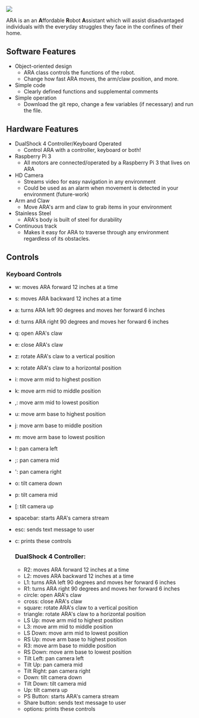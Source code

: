 [<img src = https://uploads-ssl.webflow.com/5d3ca6f373102c5f1ec0740c/5dba2b904bc6349f3398b283_ara-logo.png>](https://www.akizzlebrand.com/ara)

ARA is an an **A**ffordable **R**obot **A**ssistant which will assist disadvantaged individuals 
with the everyday struggles they face in the confines of their home. 

## Software Features
 * Object-oriented design
    - ARA class controls the functions of the robot.
    - Change how fast ARA moves, the arm/claw position, and more.
 * Simple code
    - Clearly defined functions and supplemental comments
 * Simple operation
    - Download the git repo, change a few variables (if necessary) and run the file.
    
## Hardware Features
 * DualShock 4 Controller/Keyboard Operated
    - Control ARA with a controller, keyboard or both!
 * Raspberry Pi 3
    - All motors are connected/operated by a Raspberry Pi 3 that lives on ARA
 * HD Camera
    - Streams video for easy navigation in any environment
    - Could be used as an alarm when movement is detected in your environment 
    (future-work)
 * Arm and Claw
    - Move ARA's arm and claw to grab items in your environment
 * Stainless Steel
    - ARA's body is built of steel for durability
 * Continuous track
    - Makes it easy for ARA to traverse through any environment regardless of
    its obstacles.
 
 ## Controls
 
 ### Keyboard Controls
 
* w: moves ARA forward 12 inches at a time
* s: moves ARA backward 12 inches at a time
* a: turns ARA left 90 degrees and moves her forward 6 inches
* d: turns ARA right 90 degrees and moves her forward 6 inches
* q: open ARA's claw
* e: close ARA's claw
* z: rotate ARA's claw to a vertical position
* x: rotate ARA's claw to a horizontal position
* i: move arm mid to highest position
* k: move arm mid to middle position
* ,: move arm mid to lowest position
* u: move arm base to highest position
* j: move arm base to middle position
* m: move arm base to lowest position
* l: pan camera left
* ;: pan camera mid
* ': pan camera right
* o: tilt camera down
* p: tilt camera mid
* [: tilt camera up
* spacebar: starts ARA's camera stream
* esc: sends text message to user
* c: prints these controls
   
   ### DualShock 4 Controller: 
   
    * R2: moves ARA forward 12 inches at a time
    * L2: moves ARA backward 12 inches at a time
    * L1: turns ARA left 90 degrees and moves her forward 6 inches
    * R1: turns ARA right 90 degrees and moves her forward 6 inches
    * circle: open ARA's claw
    * cross: close ARA's claw
    * square: rotate ARA's claw to a vertical position
    * triangle: rotate ARA's claw to a horizontal position
    * LS Up: move arm mid to highest position
    * L3: move arm mid to middle position
    * LS Down: move arm mid to lowest position
    * RS Up: move arm base to highest position
    * R3: move arm base to middle position
    * RS Down: move arm base to lowest position
    * Tilt Left: pan camera left
    * Tilt Up: pan camera mid
    * Tilt Right: pan camera right
    * Down: tilt camera down
    * Tilt Down: tilt camera mid
    * Up: tilt camera up
    * PS Button: starts ARA's camera stream
    * Share button: sends text message to user
    * options: prints these controls

